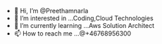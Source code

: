 - 👋 Hi, I’m @Preethamnarla
- 👀 I’m interested in ...Coding,Cloud Technologies
- 🌱 I’m currently learning ...Aws Solution Architect
- 📫 How to reach me ...@+46768956300

<!---
Preethamnarla/Preethamnarla is a ✨ special ✨ repository because its `README.md` (this file) appears on your GitHub profile.
You can click the Preview link to take a look at your changes.
--->
